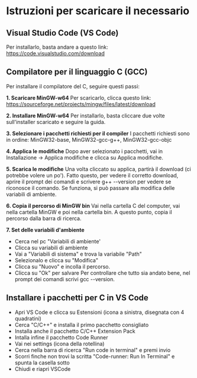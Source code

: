 # Istruzioni per scaricare il necessario

## Visual Studio Code (VS Code)
Per installarlo, basta andare a questo link: https://code.visualstudio.com/download

## Compilatore per il linguaggio C (GCC)
Per installare il compilatore del C, seguire questi passi:

**1. Scaricare MinGW-w64**
Per scaricarlo, clicca questo link: https://sourceforge.net/projects/mingw/files/latest/download

**2. Installare MinGW-w64**
Per installarlo, basta cliccare due volte sull'installer scaricato e seguire la guida.

**3. Selezionare i pacchetti richiesti per il compiler**
I pacchetti richiesti sono in ordine: MinGW32-base, MinGW32-gcc-g++, MinGW32-gcc-objc

**4. Applica le modifiche**
Dopo aver selezionato i pacchetti, vai in Installazione -> Applica modifiche e clicca su Applica modifiche.

**5. Scarica le modifiche**
Una volta cliccato su applica, partirà il download (ci potrebbe volere un po'). Fatto questo, per vedere il corretto download, aprire il prompt dei comandi e scrivere g++ --version per vedere se riconosce il comando. Se funziona, si può passare alla modifica delle variabili di ambiente.

**6. Copia il percorso di MinGW bin**
Vai nella cartella C del computer, vai nella cartella MinGW e poi nella cartella bin. A questo punto, copia il percorso dalla barra di ricerca.

**7. Set delle variabili d'ambiente**
- Cerca nel pc "Variabili di ambiente'
- Clicca su variabili di ambiente
- Vai a "Variabili di sistema" e trova la variabile "Path"
- Selezionalo e clicca su "Modifica"
- Clicca su "Nuovo" e incolla il percorso.
- Clicca su "Ok" per salvare
Per controllare che tutto sia andato bene, nel prompt dei comandi scrivi gcc --version.

## Installare i pacchetti per C in VS Code

- Apri VS Code e clicca su Estensioni (icona a sinistra, disegnata con 4 quadratini)
- Cerca "C/C++" e installa il primo pacchetto consigliato
- Installa anche il pacchetto C/C++ Extension Pack
- Intalla infine il pacchetto Code Runner
- Vai nei settings (icona della rotellina)
- Cerca nella barra di ricerca "Run code in terminal" e premi invio
- Scorri finche non trovi la scritta "Code-runner: Run In Terminal" e spunta la casella sotto
- Chiudi e riapri VSCode
